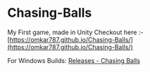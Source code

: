 # Chasing-Balls

My First game, made in Unity
Checkout here :- [https://omkar787.github.io/Chasing-Balls/](https://omkar787.github.io/Chasing-Balls/)

For Windows Builds: [Releases - Chasing Balls](https://github.com/omkar787/Chasing-Balls/releases/)
